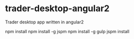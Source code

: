# trader-desktop-angular2
Trader desktop app written in angular2

npm install
npm install -g jspm
npm install -g gulp
jspm install
